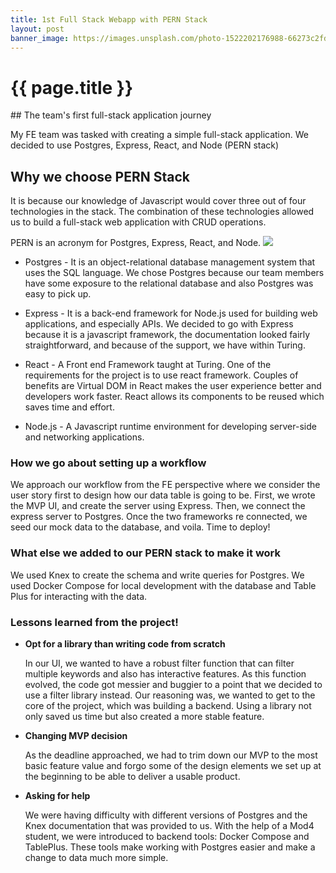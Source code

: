 ```yaml
---
title: 1st Full Stack Webapp with PERN Stack
layout: post
banner_image: https://images.unsplash.com/photo-1522202176988-66273c2fd55f?ixlib=rb-4.0.3&ixid=MnwxMjA3fDB8MHxwaG90by1wYWdlfHx8fGVufDB8fHx8&auto=format&fit=crop&w=1471&q=80
---
```


 <h1>{{ page.title }}</h1>
## The team's first full-stack application journey

My FE team was tasked with creating a simple full-stack application. We decided to use Postgres, Express, React, and Node (PERN stack)

## Why we choose PERN Stack

It is because our knowledge of Javascript would cover three out of four technologies in the stack. The combination of these technologies allowed us to build a full-stack web application with CRUD operations.

PERN is an acronym for Postgres, Express, React, and Node.
[![](https://mermaid.ink/img/pako:eNpNTU1LxDAQ_SthTgrd0k42STeIB9GriHqSXEKb7q40SUlT3LX0vzuriDKHeW_exyzQxs6Bhn6IH-3Bpsxe70x4drbN5fvEbjabW_ZwGpObJuIm_OErA_8EE9gjNV0gXP_EnuKU96SbcBkowLvk7bGjbwvZmYF8cN4Z0AQ719t5yAZMWMlq5xxfzqEFndPsCpjHzmZ3f7T7ZD3o3g4TXUcb3mL0vyaioBc4gVa85LJWAgUqIXjDCziD3mK5U6iwRrGlzVGsBXx-F1SlxEpKbGRTIe7qRq1fVe1YTQ?type=png)](https://mermaid.live/edit#pako:eNpNTU1LxDAQ_SthTgrd0k42STeIB9GriHqSXEKb7q40SUlT3LX0vzuriDKHeW_exyzQxs6Bhn6IH-3Bpsxe70x4drbN5fvEbjabW_ZwGpObJuIm_OErA_8EE9gjNV0gXP_EnuKU96SbcBkowLvk7bGjbwvZmYF8cN4Z0AQ719t5yAZMWMlq5xxfzqEFndPsCpjHzmZ3f7T7ZD3o3g4TXUcb3mL0vyaioBc4gVa85LJWAgUqIXjDCziD3mK5U6iwRrGlzVGsBXx-F1SlxEpKbGRTIe7qRq1fVe1YTQ)

- Postgres - It is an object-relational database management system that uses the SQL language. We chose Postgres because our team members have some exposure to the relational database and also Postgres was easy to pick up.

- Express - It is a back-end framework for Node.js used for building web applications, and especially APIs. We decided to go with Express because it is a javascript framework, the documentation looked fairly straightforward, and because of the support, we have within Turing.

- React - A Front end Framework taught at Turing. One of the requirements for the project is to use react framework. Couples of benefits are Virtual DOM in React makes the user experience better and developers work faster. React allows its components to be reused which saves time and effort.

- Node.js - A Javascript runtime environment for developing server-side and networking applications.

### How we go about setting up a workflow

We approach our workflow from the FE perspective where we consider the user story first to design how our data table is going to be. First, we wrote the MVP UI, and create the server using Express. Then, we connect the express server to Postgres. Once the two frameworks re connected, we seed our mock data to the database, and voila. Time to deploy!

### What else we added to our PERN stack to make it work

We used Knex to create the schema and write queries for Postgres. We used Docker Compose for local development with the database and Table Plus for interacting with the data.

### Lessons learned from the project!

- **Opt for a library than writing code from scratch**

  In our UI, we wanted to have a robust filter function that can filter multiple keywords and also has interactive features. As this function evolved, the code got messier and buggier to a point that we decided to use a filter library instead. Our reasoning was, we wanted to get to the core of the project, which was building a backend. Using a library not only saved us time but also created a more stable feature.

- **Changing MVP decision**

  As the deadline approached, we had to trim down our MVP to the most basic feature value and forgo some of the design elements we set up at the beginning to be able to deliver a usable product.

- **Asking for help**

  We were having difficulty with different versions of Postgres and the Knex documentation that was provided to us. With the help of a Mod4 student, we were introduced to backend tools: Docker Compose and TablePlus. These tools make working with Postgres easier and make a change to data much more simple.
